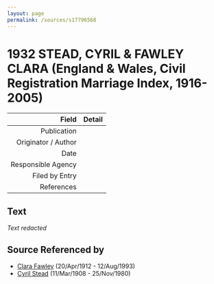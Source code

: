 ```yaml
---
layout: page
permalink: /sources/s17796568
---
```


# 1932 STEAD, CYRIL & FAWLEY CLARA (England & Wales, Civil Registration Marriage Index, 1916-2005)

Field | Detail
---:|:---
Publication | 
Originator / Author | 
Date | 
Responsible Agency | 
Filed by Entry | 
References | 

## Text

_Text redacted_
## Source Referenced by

* [Clara Fawley](../people/@7539126@-clara-fawley-b1912-4-20-d1993-8-12.md) (20/Apr/1912 - 12/Aug/1993)
* [Cyril Stead](../people/@61214710@-cyril-stead-b1908-3-11-d1980-11-25.md) (11/Mar/1908 - 25/Nov/1980)
